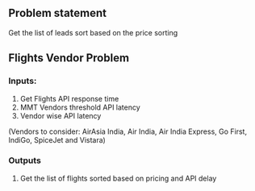 ## Problem statement

Get the list of leads sort based on the price sorting

## Flights Vendor Problem 
### Inputs:

1. Get Flights API response time
2. MMT Vendors threshold API latency
3. Vendor wise API latency

(Vendors to consider: AirAsia India, Air India, Air India Express, Go First, IndiGo, SpiceJet and Vistara)

### Outputs

1. Get the list of flights sorted based on pricing and API delay
